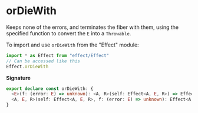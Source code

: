 # orDieWith

Keeps none of the errors, and terminates the fiber with them, using the
specified function to convert the `E` into a `Throwable`.

To import and use `orDieWith` from the "Effect" module:

```ts
import * as Effect from "effect/Effect"
// Can be accessed like this
Effect.orDieWith
```

**Signature**

```ts
export declare const orDieWith: {
  <E>(f: (error: E) => unknown): <A, R>(self: Effect<A, E, R>) => Effect<A, never, R>
  <A, E, R>(self: Effect<A, E, R>, f: (error: E) => unknown): Effect<A, never, R>
}
```
